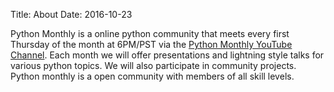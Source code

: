 Title: About
Date: 2016-10-23

Python Monthly is a online python community that meets every first Thursday of the month at 6PM/PST via the [Python Monthly YouTube Channel](https://www.youtube.com/channel/UC7ROIuBkGtLpCIMsgoIwv0Q). Each month we will offer presentations and lightning style talks for various python topics. We will also participate in community projects. Python monthly is a open community with members of all skill levels. 
